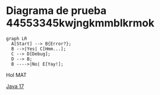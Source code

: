 # Diagrama de prueba 44553345kwjngkmmblkrmok
``` mermaid
graph LR
  A[Start] --> B{Error?};
  B -->|Yes| C[Hmm...];
  C --> D[Debug];
  D --> B;
  B ---->|No| E[Yay!];
```

Hol MAT

[Java 17](java17.md)

